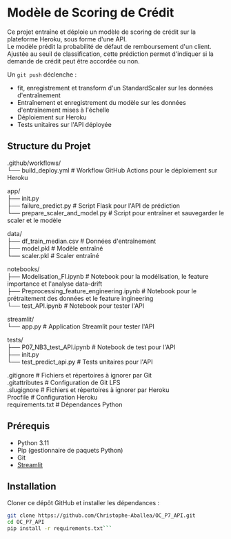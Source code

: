 # Modèle de Scoring de Crédit  

Ce projet entraîne et déploie un modèle de scoring de crédit sur la plateforme Heroku, sous forme d'une API.  
Le modèle prédit la probabilité de défaut de remboursement d'un client. Ajustée au seuil de classification, cette prédiction permet d'indiquer si la demande de crédit peut être accordée ou non.  

Un `git push` déclenche :  
* fit, enregistrement et transform d'un StandardScaler sur les données d'entraînement  
* Entraînement et enregistrement du modèle sur les données d'entraînement mises à l'échelle  
* Déploiement sur Heroku  
* Tests unitaires sur l'API déployée  

## Structure du Projet  
.github/workflows/  
└── build_deploy.yml # Workflow GitHub Actions pour le déploiement sur Heroku  

app/  
├── init.py   
├── failure_predict.py # Script Flask pour l'API de prédiction   
└── prepare_scaler_and_model.py # Script pour entraîner et sauvegarder le scaler et le modèle  

data/  
├── df_train_median.csv # Données d'entraînement  
├── model.pkl # Modèle entraîné  
└── scaler.pkl # Scaler entraîné  

notebooks/  
├── Modelisation_FI.ipynb # Notebook pour la modélisation, le feature importance et l'analyse data-drift  
├── Preprocessing_feature_engineering.ipynb # Notebook pour le prétraitement des données et le feature ingineering  
└── test_API.ipynb # Notebook pour tester l'API  

streamlit/  
└── app.py # Application Streamlit pour tester l'API  

tests/  
├── P07_NB3_test_API.ipynb # Notebook de test pour l'API  
├── init.py  
└── test_predict_api.py # Tests unitaires pour l'API  

.gitignore # Fichiers et répertoires à ignorer par Git  
.gitattributes # Configuration de Git LFS  
.slugignore # Fichiers et répertoires à ignorer par Heroku  
Procfile # Configuration Heroku  
requirements.txt # Dépendances Python  

## Prérequis  

- Python 3.11  
- Pip (gestionnaire de paquets Python)  
- Git  
- [Streamlit](https://streamlit.io/)    

## Installation  

Cloner ce dépôt GitHub et installer les dépendances :  

```bash  
git clone https://github.com/Christophe-Aballea/OC_P7_API.git  
cd OC_P7_API  
pip install -r requirements.txt```  



